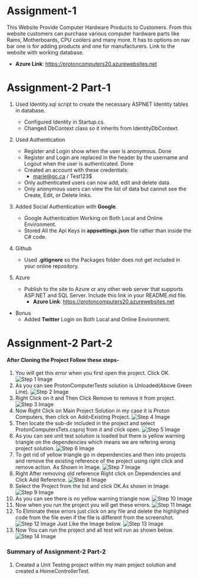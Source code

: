 ﻿# Assignment-1
This Website Provide Computer Hardware Products to Customers. From this website customers can purchase various computer hardware parts like Rams, Motherboards, CPU coolers and many more.
It has to options on nav bar one is for adding products and one for manufacturers. Link to the website with working database.
- **Azure Link**: https://protoncomputers20.azurewebsites.net
# Assignment-2 Part-1
1. Used Identity.sql script to create the necessary ASPNET Identity tables in database.
   - Configured Identity in Startup.cs.
   - Changed DbContext class so it inherits from IdentityDbContext.

2. Used Authentication 
   - Register and Login show when the user is anonymous. Done
   - Register and Login are replaced in the header by the username and Logout when the user is authenticated. Done 
   - Created an account with these credentials:
     - marie@gc.ca / Test123$
   - Only authenticated users can now add, edit and delete data.
   - Only anonymous users can view the list of data but cannot see the Create, Edit, or Delete links.

3. Added Social Authentication with **Google**.
   - Google Authentication Working on Both Local and Online Environment.
   - Stored All the Api Keys in **appsettings.json** file rather than inside the C# code.

4. Github
   - Used **.gitignore** so the Packages folder does not get included in your online repository.

5. Azure
   - Publish to the site to Azure or any other web server that supports ASP.NET and SQL Server. Include this link in your README.md file.
     - **Azure Link**: https://protoncomputers20.azurewebsites.net
- Bonus
  - Added **Twitter** Login on Both Local and Online Environment.

# Assignment-2 Part-2

#### After Cloning the Project Follow these steps-
1. You will get this error when you first open the project. Click OK.
![Step 1 Image](wwwroot/screenshots/Step1.png)
2. As you can see ProtonComputerTests solution is Unloaded(Above Green Line).
![Step 2 Image](wwwroot/screenshots/Step2_LI.jpg) 
3. Right Click on it and Then Click Remove to remove it from project.
![Step 3 Image](wwwroot/screenshots/Step3.png)
4. Now Right Click on Main Project Solution in my case it is Proton Computers, then click on Add>Existing Project.
![Step 4 Image](wwwroot/screenshots/Step4.png) 
5. Then locate the sub-dir included in the project and select ProtonComputersTets.csproj from it and click open.
![Step 5 Image](wwwroot/screenshots/Step5_LI.jpg)
6. As you can see unit test solution is loaded but there is yellow warning triangle on the dependencies which means we are refering wrong project solution.
![Step 6 Image](wwwroot/screenshots/Step6_LI.jpg) 
7. To get rid of yellow triangle go in dependencies and then into projects and remove the existing reference of the project using right click and remove action. As Shown in Image.
![Step 7 Image](wwwroot/screenshots/Step7.png)
8. Right After removing old reference Right click on Dependencies and Click Add Reference.
![Step 8 Image](wwwroot/screenshots/Step8.png) 
9. Select the Project from the list and click OK.As shown in Image.
![Step 9 Image](wwwroot/screenshots/Step9.png)
10. As you can see there is no yellow warning triangle now.
![Step 10 Image](wwwroot/screenshots/Step10_LI.jpg) 
11. Now when you run the project you will get these errors. 
![Step 11 Image](wwwroot/screenshots/Step11.png)
12. To Eliminate these errors just click on any file and delete the highlighed code from the file even if the file is different from the screenshot.
![Step 12 Image](wwwroot/screenshots/Step12.png) 
Just Like the Image below.
![Step 13 Image](wwwroot/screenshots/Step13.png)
13. Now You can run the project and all test will run as shown below.
![Step 14 Image](wwwroot/screenshots/Step14.png)

### Summary of Assignment-2 Part-2
1. Created a Unit Testing project within my main project solution and created a HomeControllerTest.
   